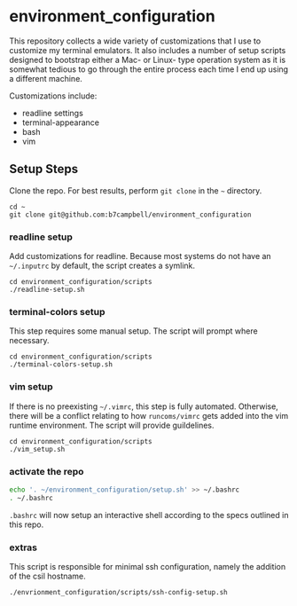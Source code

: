 # environment\_configuration

This repository collects a wide variety of customizations that I use to customize my terminal emulators. It also includes a number of setup scripts designed to bootstrap either a Mac- or Linux- type operation system as it is somewhat tedious to go through the entire process each time I end up using a different machine.

Customizations include:
* readline settings
* terminal-appearance
* bash
* vim

## Setup Steps

Clone the repo. For best results, perform `git clone` in the `~` directory.

```shell
cd ~
git clone git@github.com:b7campbell/environment_configuration
```

### readline setup

Add customizations for readline. Because most systems do not have an `~/.inputrc` by default, the script creates a symlink.

```shell
cd environment_configuration/scripts
./readline-setup.sh
```

### terminal-colors setup

This step requires some manual setup. The script will prompt where necessary.

```shell
cd environment_configuration/scripts
./terminal-colors-setup.sh
```

### vim setup

If there is no preexisting `~/.vimrc`, this step is fully automated. Otherwise, there will be a conflict relating to how `runcoms/vimrc` gets added into the vim runtime environment. The script will provide guildelines.

```shell
cd environment_configuration/scripts
./vim_setup.sh
```

### activate the repo

```sh
echo '. ~/environment_configuration/setup.sh' >> ~/.bashrc
. ~/.bashrc
```

`.bashrc` will now setup an interactive shell according to the specs outlined in this repo.


### extras

This script is responsible for minimal ssh configuration, namely the addition of the csil hostname.

```shell
./envrionment_configuration/scripts/ssh-config-setup.sh
```


